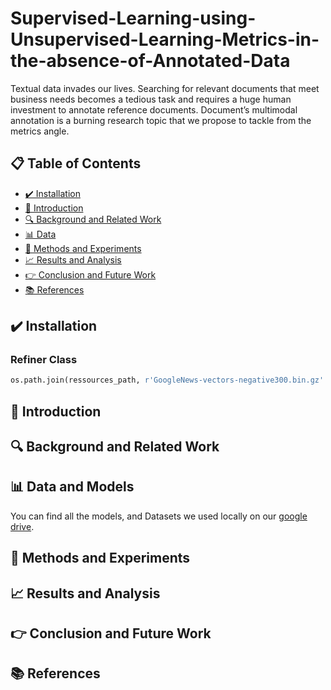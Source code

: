 # Supervised-Learning-using-Unsupervised-Learning-Metrics-in-the-absence-of-Annotated-Data

Textual data invades our lives. Searching for relevant documents that meet business needs becomes a tedious task and requires a huge human investment to annotate reference documents. Document’s multimodal annotation is a burning research topic that we propose to tackle from the metrics angle.

## 📋 Table of Contents

- [✔️ Installation](#-installation)
- [👋 Introduction](#-introduction)
- [🔍 Background and Related Work](#-background-and-related-work)
- [📊 Data](#-data)
- [🧪 Methods and Experiments](#-methods-and-experiments)
- [📈 Results and Analysis](#-results-and-analysis)
- [👉 Conclusion and Future Work](#-conclusion-and-future-work)
- [📚 References](#-references)

## ✔️ Installation

### Refiner Class

```python
os.path.join(ressources_path, r'GoogleNews-vectors-negative300.bin.gz'
```


## 👋 Introduction


## 🔍 Background and Related Work


## 📊 Data and Models

You can find all the models, and Datasets we used locally on our [google drive](https://drive.google.com/drive/folders/1pNH8_-6YiCam8diVJ2NICbjJsQQDX6X1?usp=share_link).


## 🧪 Methods and Experiments


## 📈 Results and Analysis


## 👉 Conclusion and Future Work


## 📚 References
